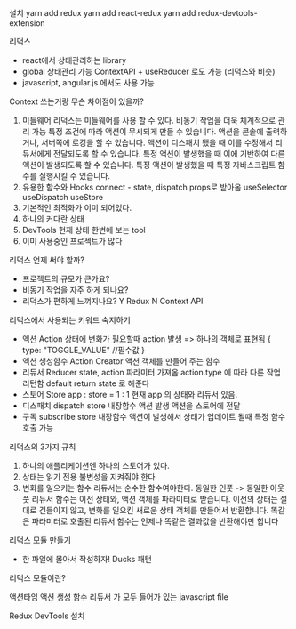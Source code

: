 설치
yarn add redux
yarn add react-redux
yarn add redux-devtools-extension

리덕스

- react에서 상태관리하는 library
- global 상태관리 가능
  ContextAPI + useReducer 로도 가능 (리덕스와 비슷)
- javascript, angular.js 에서도 사용 가능

Context 쓰는거랑 무슨 차이점이 있을까?

1. 미들웨어
   리덕스는 미들웨어를 사용 할 수 있다.
   비동기 작업을 더욱 체계적으로 관리 가능
   특정 조건에 따라 액션이 무시되게 만들 수 있습니다.
   액션을 콘솔에 출력하거나, 서버쪽에 로깅을 할 수 있습니다.
   액션이 디스패치 됐을 때 이를 수정해서 리듀서에게 전달되도록 할 수 있습니다.
   특정 액션이 발생했을 때 이에 기반하여 다른 액션이 발생되도록 할 수 있습니다.
   특정 액션이 발생했을 때 특정 자바스크립트 함수를 실행시킬 수 있습니다.
2. 유용한 함수와 Hooks
   connect - state, dispatch props로 받아옴
   useSelector
   useDispatch
   useStore
3. 기본적인 최적화가 이미 되어있다.
4. 하나의 커다란 상태
5. DevTools
   현재 상태 한번에 보는 tool
6. 이미 사용중인 프로젝트가 많다

리덕스 언제 써야 할까?

- 프로젝트의 규모가 큰가요?
- 비동기 작업을 자주 하게 되나요?
- 리덕스가 편하게 느껴지나요?
  Y Redux
  N Context API

리덕스에서 사용되는 키워드 숙지하기

- 액션 Action
  상태에 변화가 필요할때 action 발생 => 하나의 객체로 표현됨
  {
  type: "TOGGLE_VALUE" //필수값
  }
- 액션 생성함수 Action Creator
  액션 객체를 만들어 주는 함수
- 리듀서 Reducer
  state, action 파라미터 가져옴
  action.type 에 따라 다른 작업 리턴함
  default return state 로 해준다
- 스토어 Store
  app : store = 1 : 1
  현재 app 의 상태와 리듀서 있음.
- 디스패치 dispatch
  store 내장함수
  액션 발생
  액션을 스토어에 전달
- 구독 subscribe
  store 내장함수
  액션이 발생해서 상태가 업데이트 될때 특정 함수 호출 가능

리덕스의 3가지 규칙

1. 하나의 애플리케이션엔 하나의 스토어가 있다.
2. 상태는 읽기 전용
   불변성을 지켜줘야 한다
3. 변화를 일으키는 함수 리듀서는 순수한 함수여야한다.
   동일한 인풋 -> 동일한 아웃풋
   리듀서 함수는 이전 상태와, 액션 객체를 파라미터로 받습니다.
   이전의 상태는 절대로 건들이지 않고, 변화를 일으킨 새로운 상태 객체를 만들어서 반환합니다.
   똑같은 파라미터로 호출된 리듀서 함수는 언제나 똑같은 결과값을 반환해야만 합니다

리덕스 모듈 만들기

- 한 파일에 몰아서 작성하자!
  Ducks 패턴

리덕스 모듈이란?

액션타임
액션 생성 함수
리듀서
가 모두 들어가 있는 javascript file

Redux DevTools 설치
